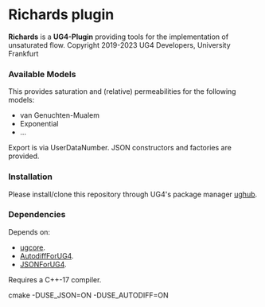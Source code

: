 # Richards plugin #

**Richards** is a **UG4-Plugin** providing tools for the implementation of unsaturated flow.
Copyright 2019-2023 UG4 Developers, University Frankfurt

### Available Models ###

This provides saturation and (relative) permeabilities for the following models:

* van Genuchten-Mualem
* Exponential
* ...

Export is via UserDataNumber. JSON constructors and factories are provided.

### Installation ###
Please install/clone this repository through UG4's package manager
[ughub](https://github.com/UG4/ughub).

### Dependencies ###

Depends on:
* [ugcore](https://github.com/UG4/ugcore).
* [AutodiffForUG4](https://github.com/UG4/external_AutodiffForUG4).
* [JSONForUG4](https://github.com/UG4/external_JSON).

Requires a C++-17 compiler.

cmake -DUSE_JSON=ON -DUSE_AUTODIFF=ON
